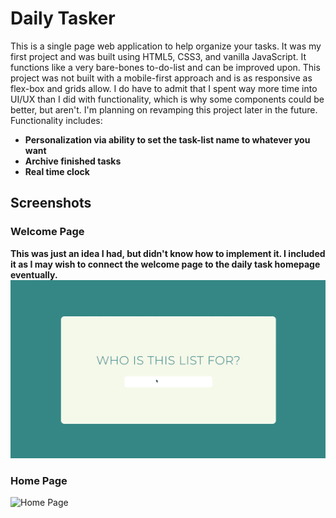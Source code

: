 # Daily Tasker
This is a single page web application to help organize your tasks. It was my first project and was built using HTML5, CSS3, and vanilla JavaScript. It functions like a very bare-bones to-do-list and can be improved upon. This project was not built with a mobile-first approach and is as responsive as flex-box and grids allow. I do have to admit that I spent way more time into UI/UX than I did with functionality, which is why some components could be better, but aren't. I'm planning on revamping this project later in the future.
Functionality includes:
- **Personalization via ability to set the task-list name to whatever you want**
- **Archive finished tasks**
- **Real time clock**

## Screenshots

### Welcome Page
**This was just an idea I had, but didn't know how to implement it. I included it as I may wish to connect the welcome page to the daily task homepage eventually.**
![Welcome Page](https://github.com/jackthta/Daily-Tasker/blob/master/gifs/Welcome.gif)

### Home Page
![Home Page](https://github.com/jackthta/Daily-Tasker/blob/master/gifs/Home%20page.gif)
